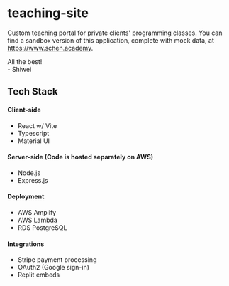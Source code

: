 # teaching-site
Custom teaching portal for private clients' programming classes. You can find a sandbox version of this application, complete with mock data, at https://www.schen.academy.

All the best! <br>
\- Shiwei

## Tech Stack
#### Client-side
 - React w/ Vite
 - Typescript
 - Material UI

#### Server-side (Code is hosted separately on AWS)
 - Node.js
 - Express.js

#### Deployment
 - AWS Amplify
 - AWS Lambda
 - RDS PostgreSQL

#### Integrations
 - Stripe payment processing
 - OAuth2 (Google sign-in)
 - Replit embeds

